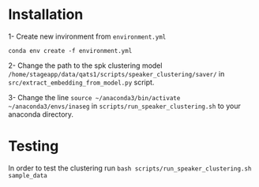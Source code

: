 # Installation

1- Create new invironment from `environment.yml`

`conda env create -f environment.yml`

2- Change the path to the spk clustering model `/home/stageapp/data/qats1/scripts/speaker_clustering/saver/` in `src/extract_embedding_from_model.py` script. 

3- Change the line `source ~/anaconda3/bin/activate ~/anaconda3/envs/inaseg` in `scripts/run_speaker_clustering.sh` to your anaconda directory.

# Testing

In order to test the clustering run `bash scripts/run_speaker_clustering.sh sample_data`



